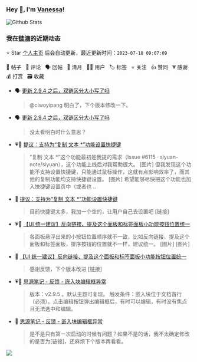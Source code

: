### Hey 👋, I'm [Vanessa](http://vanessa.b3log.org/)!

![Github Stats](https://github-readme-stats.vercel.app/api?username=Vanessa219&show_icons=true)

<!--events start -->

### 我在[链滴](https://ld246.com)的近期动态

⭐️ Star [个人主页](https://github.com/Vanessa219/Vanessa219) 后会自动更新，最近更新时间：`2023-07-18 09:07:09`

📝 帖子 &nbsp; 💬 评论 &nbsp; 🗣 回帖 &nbsp; 🌙 清月 &nbsp; 👨‍💻 用户 &nbsp; 🏷️ 标签 &nbsp; ⭐️ 关注 &nbsp; 👍 赞同 &nbsp; 💗 感谢 &nbsp; 💰 打赏 &nbsp; 🗃 收藏

* 🗣 [更新 2.9.4 之后，双链区分大小写了吗](https://ld246.com/article/1689207637410/comment/1689210265856#comments)

  > @ciwoyipang 明白了，下个版本修改一下。
* 🗣 [更新 2.9.4 之后，双链区分大小写了吗](https://ld246.com/article/1689207637410/comment/1689210265856#comments)

  > 没太看明白时什么意思？
* 💗📝 [提议：支持为“复制 文本 *”功能设置快捷键](https://ld246.com/article/1689152586608)

  > “复制 文本 *”这个功能最初是我提的需求（Issue #6115 · siyuan-note/siyuan），这个功能上线后对我帮助很大。 [图片] 但我发现这个功能不支持设置快捷键，只能通过鼠标操作，这就有点影响效率了，而其他的复制功能均支持快捷键设置。 [图片] 希望能够尽快把这个功能也加入快捷键设置页中（或者也 ..
* 💬 [提议：支持为“复制 文本 *”功能设置快捷键](https://ld246.com/article/1689152586608/comment/1689157158095#comments)

  > 目前快捷键太多，我加一个空的，让用户自己去设置吧 [链接]
* 💗📝 [【UI 统一建议】反向链接、提及这个面板和标签面板小功能按钮位置统一](https://ld246.com/article/1689146949550)

  > 各面板悬浮出来的小按钮位置顺序就不一致，比如反向链接、提及这个面板和标签面板，排序按钮的位置就不一样，建议统一。 [图片] [图片]
* 💬 [【UI 统一建议】反向链接、提及这个面板和标签面板小功能按钮位置统一](https://ld246.com/article/1689146949550/comment/1689148974966#comments)

  > 感谢反馈，下个版本改进 [链接]
* 💗📝 [思源笔记 - 反馈 - 嵌入块编辑框异常](https://ld246.com/article/1689058162367)

  > 版本：v2.9.5 。默认主题可复现。 触发条件：嵌入块位于文档首行（必须）。点击编辑按钮弹出编辑框后，有时可以编辑，有时没有焦点且无法选中和编辑。
* 💬 [思源笔记 - 反馈 - 嵌入块编辑框异常](https://ld246.com/article/1689058162367/comment/1689073755088#comments)

  > 是不是只有第一次启动的时候有问题？如果不是的话，我不太确定修改的是否为[链接]，还麻烦下个版本再看看。


<!--events end -->

<a title="Hits" target="_blank" href="https://github.com/Vanessa219/Vanessa219"><img src="https://hits.b3log.org/Vanessa219/Vanessa219.svg"></a>
